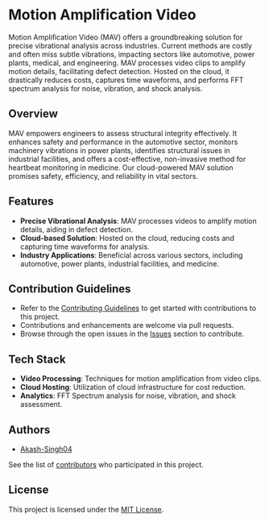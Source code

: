 # Motion Amplification Video

Motion Amplification Video (MAV) offers a groundbreaking solution for precise vibrational analysis across industries. Current methods are costly and often miss subtle vibrations, impacting sectors like automotive, power plants, medical, and engineering. MAV processes video clips to amplify motion details, facilitating defect detection. Hosted on the cloud, it drastically reduces costs, captures time waveforms, and performs FFT spectrum analysis for noise, vibration, and shock analysis.

## Overview

MAV empowers engineers to assess structural integrity effectively. It enhances safety and performance in the automotive sector, monitors machinery vibrations in power plants, identifies structural issues in industrial facilities, and offers a cost-effective, non-invasive method for heartbeat monitoring in medicine. Our cloud-powered MAV solution promises safety, efficiency, and reliability in vital sectors.

## Features

- **Precise Vibrational Analysis**: MAV processes videos to amplify motion details, aiding in defect detection.
- **Cloud-based Solution**: Hosted on the cloud, reducing costs and capturing time waveforms for analysis.
- **Industry Applications**: Beneficial across various sectors, including automotive, power plants, industrial facilities, and medicine.

## Contribution Guidelines

- Refer to the [Contributing Guidelines](CONTRIBUTING.md) to get started with contributions to this project.
- Contributions and enhancements are welcome via pull requests.
- Browse through the open issues in the [Issues](https://github.com/your-username/Motion-Amplification-Video/issues) section to contribute.

## Tech Stack

- **Video Processing**: Techniques for motion amplification from video clips.
- **Cloud Hosting**: Utilization of cloud infrastructure for cost reduction.
- **Analytics**: FFT Spectrum analysis for noise, vibration, and shock assessment.

## Authors

- [Akash-Singh04](https://github.com/Akash-Singh04)

See the list of [contributors](https://github.com/your-username/Motion-Amplification-Video/contributors) who participated in this project.

## License

This project is licensed under the [MIT License](LICENSE).

